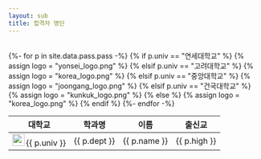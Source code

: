 ```yaml
---
layout: sub
title: 합격자 명단
---
```

<br/>
<table class="table table-condensed">
    <thead class="thead-dark">
        <tr>
            <th>대학교</th>
            <th>학과명</th>
            <th>이름</th>
            <th>출신교</th>
        </tr>
    </thead>
    <tbody>
        {%- for p in site.data.pass.pass -%}
            <tr>
                {% if p.univ == "연세대학교" %}
                    {% assign logo = "yonsei_logo.png" %}
                {% elsif p.univ == "고려대학교" %}
                    {% assign logo = "korea_logo.png" %}
                {% elsif p.univ == "중앙대학교" %}
                    {% assign logo = "joongang_logo.png" %}
                {% elsif p.univ == "건국대학교" %}
                    {% assign logo = "kunkuk_logo.png" %}
                {% else %}
                    {% assign logo = "korea_logo.png" %}
                {% endif %}
                <td><img src="/assets/img/logo/{{logo}}" width="24px" height="24px" style="margin-right:3px"/>{{ p.univ }}</td>
                <td>{{ p.dept }}</td>
                <td>{{ p.name }}</td>
                <td>{{ p.high }}</td>
            </tr>
        {%- endfor -%}
    </tbody>

</table>